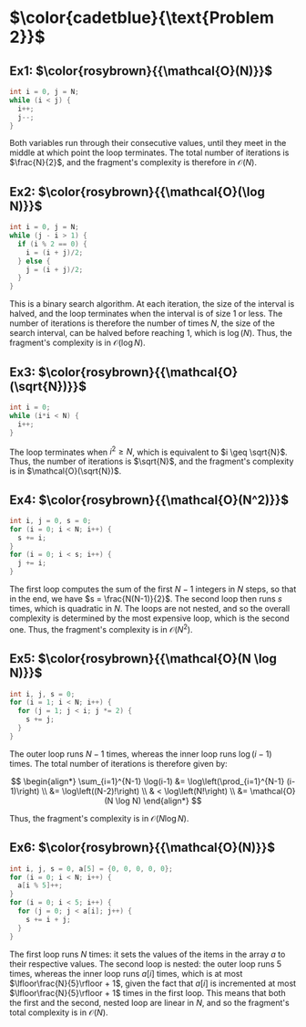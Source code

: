 # $\color{cadetblue}{\text{Problem 2}}$

## Ex1: $\color{rosybrown}{{\mathcal{O}(N)}}$

```c
int i = 0, j = N;
while (i < j) {
  i++;
  j--;
}
```

Both variables run through their consecutive values, until they meet in the middle at which point the loop terminates. The total number of iterations is $\frac{N}{2}$, and the fragment's complexity is therefore in $\mathcal{O}(N)$.

## Ex2: $\color{rosybrown}{{\mathcal{O}(\log N)}}$

```c
int i = 0, j = N;
while (j - i > 1) {
  if (i % 2 == 0) {
    i = (i + j)/2;
  } else {
    j = (i + j)/2;
  }
}
```

This is a binary search algorithm. At each iteration, the size of the interval is halved, and the loop terminates when the interval is of size $1$ or less. The number of iterations is therefore the number of times $N$, the size of the search interval, can be halved before reaching $1$, which is $\log(N)$. Thus, the fragment's complexity is in $\mathcal{O}(\log N)$.

## Ex3: $\color{rosybrown}{{\mathcal{O}(\sqrt{N})}}$

```c
int i = 0;
while (i*i < N) {
  i++;
}
```

The loop terminates when $i^2 \geq N$, which is equivalent to $i \geq \sqrt{N}$. Thus, the number of iterations is $\sqrt{N}$, and the fragment's complexity is in $\mathcal{O}(\sqrt{N})$.

## Ex4: $\color{rosybrown}{{\mathcal{O}(N^2)}}$

```c
int i, j = 0, s = 0;
for (i = 0; i < N; i++) {
  s += i;
}
for (i = 0; i < s; i++) {
  j += i;
}
```

The first loop computes the sum of the first $N - 1$ integers in $N$ steps, so that in the end, we have $s = \frac{N(N-1)}{2}$. The second loop then runs $s$ times, which is quadratic in $N$. The loops are not nested, and so the overall complexity is determined by the most expensive loop, which is the second one. Thus, the fragment's complexity is in $\mathcal{O}(N^2)$.

## Ex5: $\color{rosybrown}{{\mathcal{O}(N \log N)}}$

```c
int i, j, s = 0;
for (i = 1; i < N; i++) {
  for (j = 1; j < i; j *= 2) {
    s += j;
  }
}
```

The outer loop runs $N - 1$ times, whereas the inner loop runs $\log(i-1)$ times. The total number of iterations is therefore given by:

$$
\begin{align*}
\sum_{i=1}^{N-1} \log(i-1) &= \log\left(\prod_{i=1}^{N-1} (i-1)\right) \\
&= \log\left((N-2)!\right) \\
& < \log\left(N!\right) \\
&= \mathcal{O}(N \log N)
\end{align*}
$$

Thus, the fragment's complexity is in $\mathcal{O}(N \log N)$.

## Ex6: $\color{rosybrown}{{\mathcal{O}(N)}}$

```c
int i, j, s = 0, a[5] = {0, 0, 0, 0, 0};
for (i = 0; i < N; i++) {
  a[i % 5]++;
}
for (i = 0; i < 5; i++) {
  for (j = 0; j < a[i]; j++) {
    s += i + j;
  }
}
```

The first loop runs $N$ times: it sets the values of the items in the array $a$ to their respective values. The second loop is nested: the outer loop runs $5$ times, whereas the inner loop runs $a[i]$ times, which is at most $\lfloor\frac{N}{5}\rfloor + 1$, given the fact that $a[i]$ is incremented at most $\lfloor\frac{N}{5}\rfloor + 1$ times in the first loop.
This means that both the first and the second, nested loop are linear in $N$, and so the fragment's total complexity is in $\mathcal{O}(N)$.
